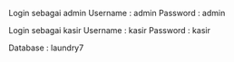 Login sebagai admin
Username    : admin
Password    : admin

Login sebagai kasir
Username    : kasir
Password    : kasir

Database : laundry7